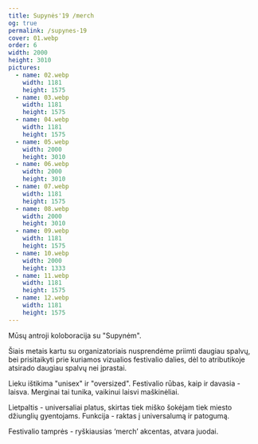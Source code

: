 ```yaml
---
title: Supynės'19 /merch
og: true
permalink: /supynes-19
cover: 01.webp
order: 6
width: 2000
height: 3010
pictures:
  - name: 02.webp
    width: 1181
    height: 1575
  - name: 03.webp
    width: 1181
    height: 1575
  - name: 04.webp
    width: 1181
    height: 1575
  - name: 05.webp
    width: 2000
    height: 3010
  - name: 06.webp
    width: 2000
    height: 3010
  - name: 07.webp
    width: 1181
    height: 1575
  - name: 08.webp
    width: 2000
    height: 3010
  - name: 09.webp
    width: 1181
    height: 1575
  - name: 10.webp
    width: 2000
    height: 1333
  - name: 11.webp
    width: 1181
    height: 1575
  - name: 12.webp
    width: 1181
    height: 1575
---
```


Mūsų antroji koloboracija su "Supynėm".

Šiais metais kartu su organizatoriais nusprendėme priimti daugiau spalvų, bei prisitaikyti prie kuriamos vizualios festivalio dalies, dėl to atributikoje atsirado daugiau spalvų nei įprastai.

Lieku ištikima "unisex" ir "oversized". Festivalio rūbas, kaip ir davasia - laisva. Merginai tai tunika, vaikinui laisvi maškinėliai.

Lietpaltis - universaliai platus, skirtas tiek miško šokėjam tiek miesto džiunglių gyentojams. Funkcija - raktas į universalumą ir patogumą.

Festivalio tamprės - ryškiausias ‘merch’ akcentas, atvara juodai.


